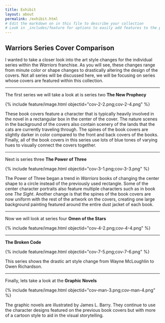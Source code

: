 ```yaml
---
title: Exhibit
layout: about
permalink: /exhibit.html
# Edit the markdown on in this file to describe your collection
# Look in _includes/feature for options to easily add features to the page
---
```


Warriors Series Cover Comparison
 ---

I wanted to take a closer look into the art style changes for the individual series within the _Warriors_ franchise. As you will see, these changes range from minute color or shape changes to drastically altering the design of the covers. Not all series will be discussed here, we will be focusing on series whose covers are featured within this collection.

---

The first series we will take a look at is series two **The New Prophecy**

{% include feature/image.html objectid="cov-2-2.png;cov-2-4.png" %}

These book covers feature a character that is typically heavily involved in the novel in a rectangular box in the center of the cover. The nature scenes in the background of the covers also contain scenery of the lands that the cats are currently traveling through. The spines of the book covers are slightly darker in color compared to the front and back covers of the books. Finally, all of the book covers in this series use lots of blue tones of varying hues to visually connect the covers together.

---

Next is series three **The Power of Three**

{% include feature/image.html objectid="cov-3-1.png;cov-3-3.png" %}

The Power of Three began a trend in _Warriors_ books of changing the center shape to a circle instead of the previously used rectangle. Some of the center character portraits also feature multiple characters such as in book one _The Sight_. Another change is that the spines of the book covers are now uniform with the rest of the artwork on the covers, creating one large background painting featured around the entire dust jacket of each book.

---

Now we will look at series four **Omen of the Stars**

{% include feature/image.html objectid="cov-4-2.png;cov-4-4.png" %}

---

**The Broken Code**

{% include feature/image.html objectid="cov-7-5.png;cov-7-6.png" %}

This series shows the drastic art style change from Wayne McLoughlin to Owen Richardson.

---

Finally, lets take a look at the **Graphic Novels**

{% include feature/image.html objectid="cov-man-3.png;cov-man-4.png" %}

The graphic novels are illustrated by James L. Barry. They continue to use the character designs featured on the previous book covers but with more of a cartoon style to aid in the visual storytelling.
